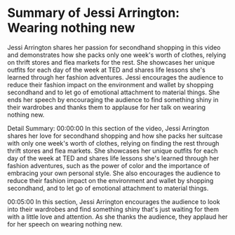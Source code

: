 # Summary of Jessi Arrington: Wearing nothing new

Jessi Arrington shares her passion for secondhand shopping in this video and demonstrates how she packs only one week's worth of clothes, relying on thrift stores and flea markets for the rest. She showcases her unique outfits for each day of the week at TED and shares life lessons she's learned through her fashion adventures. Jessi encourages the audience to reduce their fashion impact on the environment and wallet by shopping secondhand and to let go of emotional attachment to material things. She ends her speech by encouraging the audience to find something shiny in their wardrobes and thanks them to applause for her talk on wearing nothing new.

Detail Summary: 
00:00:00
In this section of the video, Jessi Arrington shares her love for secondhand shopping and how she packs her suitcase with only one week's worth of clothes, relying on finding the rest through thrift stores and flea markets. She showcases her unique outfits for each day of the week at TED and shares life lessons she's learned through her fashion adventures, such as the power of color and the importance of embracing your own personal style. She also encourages the audience to reduce their fashion impact on the environment and wallet by shopping secondhand, and to let go of emotional attachment to material things.

00:05:00
In this section, Jessi Arrington encourages the audience to look into their wardrobes and find something shiny that's just waiting for them with a little love and attention. As she thanks the audience, they applaud her for her speech on wearing nothing new.

